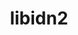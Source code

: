---
title: "libidn2"
layout: cache
categories: [package, develop]
meta: {"compilers": ["apple-clang@16.0.0", "gcc@10.5.0", "gcc@11.1.0", "gcc@11.4.0", "gcc@12.4.0", "gcc@13.2.0", "gcc@13.3.0", "gcc@7.5.0", "intel-oneapi-compilers@2025.1.0"], "num_specs": 35, "num_specs_by_stack": {"aws-pcluster-neoverse_v1": 4, "build_systems": 3, "data-vis-sdk": 3, "developer-tools-aarch64-linux-gnu": 3, "developer-tools-darwin": 1, "developer-tools-x86_64_v3-linux-gnu": 3, "e4s": 3, "e4s-neoverse-v2": 3, "e4s-oneapi": 3, "e4s-rocm-external": 3, "hep": 6, "ml-darwin-aarch64-mps": 1, "ml-linux-aarch64-cpu": 3, "ml-linux-aarch64-cuda": 3, "ml-linux-x86_64-cpu": 3, "ml-linux-x86_64-cuda": 3, "ml-linux-x86_64-rocm": 3, "radiuss": 3, "root": 35}, "oss": ["amzn2", "centos7", "rhel8", "sequoia", "ubuntu18.04", "ubuntu20.04", "ubuntu22.04", "ubuntu24.04"], "platforms": ["darwin", "linux"], "stacks": ["aws-pcluster-neoverse_v1", "build_systems", "data-vis-sdk", "developer-tools-aarch64-linux-gnu", "developer-tools-darwin", "developer-tools-x86_64_v3-linux-gnu", "e4s", "e4s-neoverse-v2", "e4s-oneapi", "e4s-rocm-external", "hep", "ml-darwin-aarch64-mps", "ml-linux-aarch64-cpu", "ml-linux-aarch64-cuda", "ml-linux-x86_64-cpu", "ml-linux-x86_64-cuda", "ml-linux-x86_64-rocm", "radiuss", "root"], "targets": ["aarch64", "neoverse_v1", "neoverse_v2", "x86_64_v3"], "versions": ["2.3.7"]}
spec_details: [{"compiler": "gcc@10.5.0", "hash": "274fmnqokga2lujdsxgwyeozhrdywvbw", "os": "centos7", "platform": "linux", "size": "-", "stacks": ["developer-tools-x86_64_v3-linux-gnu", "root"], "target": "x86_64_v3", "variants": ["build_system=autotools"], "versions": ["2.3.7"]}, {"compiler": "gcc@11.4.0", "hash": "2p7cfnmgkbbfhak6uerbeedfphtzytmu", "os": "ubuntu22.04", "platform": "linux", "size": "-", "stacks": ["e4s", "e4s-rocm-external", "hep", "root"], "target": "x86_64_v3", "variants": ["build_system=autotools"], "versions": ["2.3.7"]}, {"compiler": "apple-clang@16.0.0", "hash": "4lmlwfiy2ebrhwzv76apz5i5dwmsxs5t", "os": "sequoia", "platform": "darwin", "size": "-", "stacks": ["developer-tools-darwin", "ml-darwin-aarch64-mps", "root"], "target": "aarch64", "variants": ["build_system=autotools"], "versions": ["2.3.7"]}, {"compiler": "gcc@12.4.0", "hash": "7dw6rljazkh3heycbazc5ckujbumvl7s", "os": "amzn2", "platform": "linux", "size": "-", "stacks": ["aws-pcluster-neoverse_v1", "root"], "target": "neoverse_v1", "variants": ["build_system=autotools"], "versions": ["2.3.7"]}, {"compiler": "gcc@11.4.0", "hash": "7hjn337zeuxldnnh7fahigsu7ykyhnsv", "os": "ubuntu22.04", "platform": "linux", "size": "-", "stacks": ["hep", "root"], "target": "x86_64_v3", "variants": ["build_system=autotools"], "versions": ["2.3.7"]}, {"compiler": "intel-oneapi-compilers@2025.1.0", "hash": "7i6difcnlndhzw6klz2qupbpyg34kkca", "os": "ubuntu22.04", "platform": "linux", "size": "-", "stacks": ["e4s-oneapi", "root"], "target": "x86_64_v3", "variants": ["build_system=autotools"], "versions": ["2.3.7"]}, {"compiler": "gcc@10.5.0", "hash": "7wsgcnzw22tufq35a6uoyczvsqi34jy2", "os": "centos7", "platform": "linux", "size": "-", "stacks": ["developer-tools-x86_64_v3-linux-gnu", "root"], "target": "x86_64_v3", "variants": ["build_system=autotools"], "versions": ["2.3.7"]}, {"compiler": "intel-oneapi-compilers@2025.1.0", "hash": "auq5jjpzyfslnuu22ykxytjual4zgrku", "os": "ubuntu22.04", "platform": "linux", "size": "-", "stacks": ["e4s-oneapi", "root"], "target": "x86_64_v3", "variants": ["build_system=autotools"], "versions": ["2.3.7"]}, {"compiler": "gcc@13.3.0", "hash": "ex4lra6izfe5kiucq7mgjaeaiks5wha7", "os": "rhel8", "platform": "linux", "size": "-", "stacks": ["developer-tools-aarch64-linux-gnu", "root"], "target": "aarch64", "variants": ["build_system=autotools"], "versions": ["2.3.7"]}, {"compiler": "gcc@11.1.0", "hash": "foc2vaqprzrooer3g3amtcwq44t2cn7n", "os": "ubuntu20.04", "platform": "linux", "size": "-", "stacks": ["data-vis-sdk", "root"], "target": "x86_64_v3", "variants": ["build_system=autotools"], "versions": ["2.3.7"]}, {"compiler": "intel-oneapi-compilers@2025.1.0", "hash": "g6ersgetc2dgeo7ofu4s4jkpxqoz5wwl", "os": "ubuntu22.04", "platform": "linux", "size": "-", "stacks": ["e4s-oneapi", "root"], "target": "x86_64_v3", "variants": ["build_system=autotools"], "versions": ["2.3.7"]}, {"compiler": "gcc@7.5.0", "hash": "gmzdlq3ckao6ht35mvb32h2sgmu3nirp", "os": "ubuntu18.04", "platform": "linux", "size": "-", "stacks": ["build_systems", "radiuss", "root"], "target": "x86_64_v3", "variants": ["build_system=autotools"], "versions": ["2.3.7"]}, {"compiler": "gcc@11.4.0", "hash": "lly2liuyhrqxlhseza57tcmy3wjoaz4d", "os": "ubuntu22.04", "platform": "linux", "size": "-", "stacks": ["hep", "root"], "target": "x86_64_v3", "variants": ["build_system=autotools"], "versions": ["2.3.7"]}, {"compiler": "gcc@11.4.0", "hash": "lnzamgjinv6qqgsvjjk6cf4c2iwyptnd", "os": "ubuntu22.04", "platform": "linux", "size": "-", "stacks": ["hep", "root"], "target": "x86_64_v3", "variants": ["build_system=autotools"], "versions": ["2.3.7"]}, {"compiler": "gcc@11.1.0", "hash": "m552bd44vc7haqf5yftq5uyscuc6y73h", "os": "ubuntu20.04", "platform": "linux", "size": "-", "stacks": ["data-vis-sdk", "root"], "target": "x86_64_v3", "variants": ["build_system=autotools"], "versions": ["2.3.7"]}, {"compiler": "gcc@11.4.0", "hash": "mgpnxaouoffnlxunhjw54qhmxrmggbr7", "os": "ubuntu22.04", "platform": "linux", "size": "-", "stacks": ["e4s-neoverse-v2", "root"], "target": "neoverse_v2", "variants": ["build_system=autotools"], "versions": ["2.3.7"]}, {"compiler": "gcc@11.1.0", "hash": "nfbxhnscnnvmixb54atd7dwmvq7wsfmf", "os": "ubuntu20.04", "platform": "linux", "size": "-", "stacks": ["data-vis-sdk", "root"], "target": "x86_64_v3", "variants": ["build_system=autotools"], "versions": ["2.3.7"]}, {"compiler": "gcc@13.3.0", "hash": "nx73dhsxisloswvpd4ick355ohb77cgd", "os": "rhel8", "platform": "linux", "size": "-", "stacks": ["developer-tools-aarch64-linux-gnu", "root"], "target": "aarch64", "variants": ["build_system=autotools"], "versions": ["2.3.7"]}, {"compiler": "gcc@13.2.0", "hash": "q5kys5mcwif3kuj4wgt7gs7tv2vvmw7x", "os": "ubuntu24.04", "platform": "linux", "size": "-", "stacks": ["ml-linux-x86_64-cpu", "ml-linux-x86_64-cuda", "ml-linux-x86_64-rocm", "root"], "target": "x86_64_v3", "variants": ["build_system=autotools"], "versions": ["2.3.7"]}, {"compiler": "gcc@11.4.0", "hash": "qaqu4cnkiyczjiwdmppxcgqrilngrylr", "os": "ubuntu22.04", "platform": "linux", "size": "-", "stacks": ["e4s", "e4s-rocm-external", "hep", "root"], "target": "x86_64_v3", "variants": ["build_system=autotools"], "versions": ["2.3.7"]}, {"compiler": "gcc@11.4.0", "hash": "s2d3y2fypu4e5gxhjnxaicoxjpn6x6zz", "os": "ubuntu22.04", "platform": "linux", "size": "-", "stacks": ["e4s-neoverse-v2", "root"], "target": "neoverse_v2", "variants": ["build_system=autotools"], "versions": ["2.3.7"]}, {"compiler": "gcc@13.2.0", "hash": "talcysywivpgj6am74by75nwpnzx4nf6", "os": "ubuntu24.04", "platform": "linux", "size": "-", "stacks": ["ml-linux-x86_64-cpu", "ml-linux-x86_64-cuda", "ml-linux-x86_64-rocm", "root"], "target": "x86_64_v3", "variants": ["build_system=autotools"], "versions": ["2.3.7"]}, {"compiler": "gcc@13.2.0", "hash": "ti3mnqfs3inpuinvn5xpu2kzn4iwiu2w", "os": "ubuntu24.04", "platform": "linux", "size": "-", "stacks": ["ml-linux-aarch64-cpu", "ml-linux-aarch64-cuda", "root"], "target": "aarch64", "variants": ["build_system=autotools"], "versions": ["2.3.7"]}, {"compiler": "gcc@12.4.0", "hash": "umafev4n4sxshgq6f6tsi7wb3mn7v7ac", "os": "amzn2", "platform": "linux", "size": "-", "stacks": ["aws-pcluster-neoverse_v1", "root"], "target": "neoverse_v1", "variants": ["build_system=autotools"], "versions": ["2.3.7"]}, {"compiler": "gcc@13.2.0", "hash": "unuedissoblvwp7waqwkvdryx24r5bwk", "os": "ubuntu24.04", "platform": "linux", "size": "-", "stacks": ["ml-linux-aarch64-cpu", "ml-linux-aarch64-cuda", "root"], "target": "aarch64", "variants": ["build_system=autotools"], "versions": ["2.3.7"]}, {"compiler": "gcc@12.4.0", "hash": "wgxzruoqvxwqggfdedzbxeroxopepst7", "os": "amzn2", "platform": "linux", "size": "-", "stacks": ["aws-pcluster-neoverse_v1", "root"], "target": "neoverse_v1", "variants": ["build_system=autotools"], "versions": ["2.3.7"]}, {"compiler": "gcc@7.5.0", "hash": "wh7qhp4nygpqhxk4pm2yd6lbsep7evyi", "os": "ubuntu18.04", "platform": "linux", "size": "-", "stacks": ["build_systems", "radiuss", "root"], "target": "x86_64_v3", "variants": ["build_system=autotools"], "versions": ["2.3.7"]}, {"compiler": "gcc@12.4.0", "hash": "wvz6fuygg2gx75m7ri5ppzdp4q6xtplt", "os": "amzn2", "platform": "linux", "size": "-", "stacks": ["aws-pcluster-neoverse_v1", "root"], "target": "neoverse_v1", "variants": ["build_system=autotools"], "versions": ["2.3.7"]}, {"compiler": "gcc@11.4.0", "hash": "xijwbgbf7xxh66n2mlt6rg33s5zbsf2i", "os": "ubuntu22.04", "platform": "linux", "size": "-", "stacks": ["e4s", "e4s-rocm-external", "hep", "root"], "target": "x86_64_v3", "variants": ["build_system=autotools"], "versions": ["2.3.7"]}, {"compiler": "gcc@13.3.0", "hash": "xsziy34ur6mzbkvv22wjr2q7rb4t5gdw", "os": "rhel8", "platform": "linux", "size": "-", "stacks": ["developer-tools-aarch64-linux-gnu", "root"], "target": "aarch64", "variants": ["build_system=autotools"], "versions": ["2.3.7"]}, {"compiler": "gcc@13.2.0", "hash": "ydjsg23nvauv6br5djuli6b26binu6lt", "os": "ubuntu24.04", "platform": "linux", "size": "-", "stacks": ["ml-linux-x86_64-cpu", "ml-linux-x86_64-cuda", "ml-linux-x86_64-rocm", "root"], "target": "x86_64_v3", "variants": ["build_system=autotools"], "versions": ["2.3.7"]}, {"compiler": "gcc@7.5.0", "hash": "yg2bsg6wqicswv6gcxpdwp4jebxni3ev", "os": "ubuntu18.04", "platform": "linux", "size": "-", "stacks": ["build_systems", "radiuss", "root"], "target": "x86_64_v3", "variants": ["build_system=autotools"], "versions": ["2.3.7"]}, {"compiler": "gcc@13.2.0", "hash": "yunf2bqd7bx6wqtiwu225mzybvtbovbe", "os": "ubuntu24.04", "platform": "linux", "size": "-", "stacks": ["ml-linux-aarch64-cpu", "ml-linux-aarch64-cuda", "root"], "target": "aarch64", "variants": ["build_system=autotools"], "versions": ["2.3.7"]}, {"compiler": "gcc@10.5.0", "hash": "zlosxjw4n7fys5byakoupsxtqyactfee", "os": "centos7", "platform": "linux", "size": "-", "stacks": ["developer-tools-x86_64_v3-linux-gnu", "root"], "target": "x86_64_v3", "variants": ["build_system=autotools"], "versions": ["2.3.7"]}, {"compiler": "gcc@11.4.0", "hash": "zmxyujncn2rly7jul5wdtpwj6l3hx7nz", "os": "ubuntu22.04", "platform": "linux", "size": "-", "stacks": ["e4s-neoverse-v2", "root"], "target": "neoverse_v2", "variants": ["build_system=autotools"], "versions": ["2.3.7"]}]
---